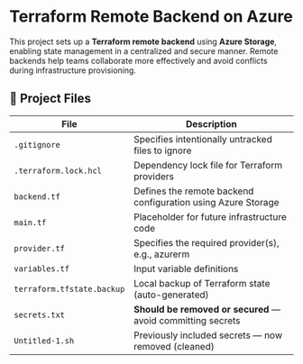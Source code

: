 # Terraform Remote Backend on Azure

This project sets up a **Terraform remote backend** using **Azure Storage**, enabling state management in a centralized and secure manner. Remote backends help teams collaborate more effectively and avoid conflicts during infrastructure provisioning.

## 🧰 Project Files

| File                  | Description                                                   |
|-----------------------|---------------------------------------------------------------|
| `.gitignore`          | Specifies intentionally untracked files to ignore             |
| `.terraform.lock.hcl` | Dependency lock file for Terraform providers                  |
| `backend.tf`          | Defines the remote backend configuration using Azure Storage  |
| `main.tf`             | Placeholder for future infrastructure code                    |
| `provider.tf`         | Specifies the required provider(s), e.g., azurerm             |
| `variables.tf`        | Input variable definitions                                    |
| `terraform.tfstate.backup` | Local backup of Terraform state (auto-generated)         |
| `secrets.txt`         | **Should be removed or secured** — avoid committing secrets   |
| `Untitled-1.sh`       | Previously included secrets — now removed (cleaned)           |


